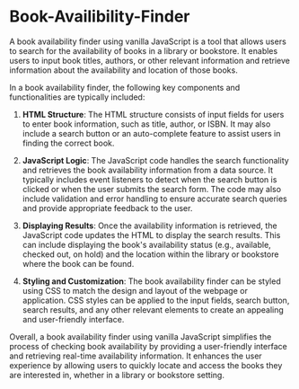 # Book-Availibility-Finder


A book availability finder using vanilla JavaScript is a tool that allows users to search for the availability of books in a library or bookstore. It enables users to input book titles, authors, or other relevant information and retrieve information about the availability and location of those books.

In a book availability finder, the following key components and functionalities are typically included:

1. **HTML Structure**: The HTML structure consists of input fields for users to enter book information, such as title, author, or ISBN. It may also include a search button or an auto-complete feature to assist users in finding the correct book.

2. **JavaScript Logic**: The JavaScript code handles the search functionality and retrieves the book availability information from a data source. It typically includes event listeners to detect when the search button is clicked or when the user submits the search form. The code may also include validation and error handling to ensure accurate search queries and provide appropriate feedback to the user.

3. **Displaying Results**: Once the availability information is retrieved, the JavaScript code updates the HTML to display the search results. This can include displaying the book's availability status (e.g., available, checked out, on hold) and the location within the library or bookstore where the book can be found.

4. **Styling and Customization**: The book availability finder can be styled using CSS to match the design and layout of the webpage or application. CSS styles can be applied to the input fields, search button, search results, and any other relevant elements to create an appealing and user-friendly interface.


Overall, a book availability finder using vanilla JavaScript simplifies the process of checking book availability by providing a user-friendly interface and retrieving real-time availability information. It enhances the user experience by allowing users to quickly locate and access the books they are interested in, whether in a library or bookstore setting.
